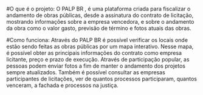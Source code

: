 #O que é o projeto:
O PALP BR , é uma plataforma criada para fiscalizar o andamento de obras públicas, desde a assinatura do contrato de licitação, mostrando informações sobre a empresa vencedora, e sobre o andamento da obra como o valor gasto, previsão de término e fotos atuais das obras.

#Como funciona:
Através do PALP BR é possível verificar os locais onde estão sendo feitas as obras públicas por um mapa interativo. Nesse mapa, é possível obter as principais informações do contrato como empresa licitante, preço e prazo de execução. Através de participação popular, as pessoas podem enviar fotos a fim de manter o andamento dos projetos sempre atualizados. Também é possível consultar as empresas participantes de licitações, ver de quantos processos participaram, quantos venceram, a fachada e processos na justiça.
